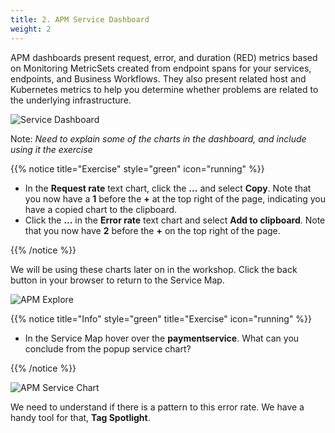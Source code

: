 ```yaml
---
title: 2. APM Service Dashboard
weight: 2
---
```


APM dashboards present request, error, and duration (RED) metrics based on Monitoring MetricSets created from endpoint spans for your services, endpoints, and Business Workflows. They also present related host and Kubernetes metrics to help you determine whether problems are related to the underlying infrastructure.

![Service Dashboard](../images/apm-service-dashboard.png)

Note: *Need to explain some of the charts in the dashboard, and include using it the exercise*

{{% notice title="Exercise" style="green" icon="running" %}}

* In the **Request rate** text chart, click the **...** and select **Copy**. Note that you now have a **1** before the **+**  at the top right of the page, indicating you have a copied chart to the clipboard.
* Click the **...** in the **Error rate** text chart and select **Add to clipboard**. Note that you now have **2** before the **+** on the top right of the page.

{{% /notice %}}

We will be using these charts later on in the workshop. Click the back button in your browser to return to the Service Map.

![APM Explore](../images/apm-explore.png)

{{% notice title="Info" style="green" title="Exercise" icon="running" %}}

* In the Service Map hover over the **paymentservice**. What can you conclude from the popup service chart?

{{% /notice %}}

![APM Service Chart](../images/apm-service-popup-chart.png)

We need to understand if there is a pattern to this error rate. We have a handy tool for that, **Tag Spotlight**.

